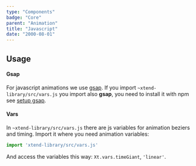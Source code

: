 ```yaml
---
type: "Components"
badge: "Core"
parent: "Animation"
title: "Javascript"
date: "2000-08-01"
---
```


## Usage

#### Gsap

For javascript animations we use [gsap](https://greensock.com/gsap/). If you import `~xtend-library/src/vars.js` you import also **gsap**, you need to install it with npm see [setup gsap](/components/setup#usage-gsap).

#### Vars

In `~xtend-library/src/vars.js` there are js variables for animation beziers and timing. Import it where you need animation variables:

```jsx
import 'xtend-library/src/vars.js'
```

And access the variables this way: `Xt.vars.timeGiant`, `'linear'`.
